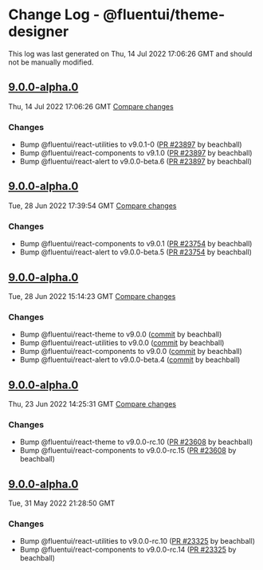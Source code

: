 # Change Log - @fluentui/theme-designer

This log was last generated on Thu, 14 Jul 2022 17:06:26 GMT and should not be manually modified.

<!-- Start content -->

## [9.0.0-alpha.0](https://github.com/microsoft/fluentui/tree/@fluentui/theme-designer_v9.0.0-alpha.0)

Thu, 14 Jul 2022 17:06:26 GMT 
[Compare changes](https://github.com/microsoft/fluentui/compare/@fluentui/theme-designer_v9.0.0-alpha.0..@fluentui/theme-designer_v9.0.0-alpha.0)

### Changes

- Bump @fluentui/react-utilities to v9.0.1-0 ([PR #23897](https://github.com/microsoft/fluentui/pull/23897) by beachball)
- Bump @fluentui/react-components to v9.1.0 ([PR #23897](https://github.com/microsoft/fluentui/pull/23897) by beachball)
- Bump @fluentui/react-alert to v9.0.0-beta.6 ([PR #23897](https://github.com/microsoft/fluentui/pull/23897) by beachball)

## [9.0.0-alpha.0](https://github.com/microsoft/fluentui/tree/@fluentui/theme-designer_v9.0.0-alpha.0)

Tue, 28 Jun 2022 17:39:54 GMT 
[Compare changes](https://github.com/microsoft/fluentui/compare/@fluentui/theme-designer_v9.0.0-alpha.0..@fluentui/theme-designer_v9.0.0-alpha.0)

### Changes

- Bump @fluentui/react-components to v9.0.1 ([PR #23754](https://github.com/microsoft/fluentui/pull/23754) by beachball)
- Bump @fluentui/react-alert to v9.0.0-beta.5 ([PR #23754](https://github.com/microsoft/fluentui/pull/23754) by beachball)

## [9.0.0-alpha.0](https://github.com/microsoft/fluentui/tree/@fluentui/theme-designer_v9.0.0-alpha.0)

Tue, 28 Jun 2022 15:14:23 GMT 
[Compare changes](https://github.com/microsoft/fluentui/compare/@fluentui/theme-designer_v9.0.0-alpha.0..@fluentui/theme-designer_v9.0.0-alpha.0)

### Changes

- Bump @fluentui/react-theme to v9.0.0 ([commit](https://github.com/microsoft/fluentui/commit/ba6c5d651559b91c815429c9a9357c4d5a390f3e) by beachball)
- Bump @fluentui/react-utilities to v9.0.0 ([commit](https://github.com/microsoft/fluentui/commit/ba6c5d651559b91c815429c9a9357c4d5a390f3e) by beachball)
- Bump @fluentui/react-components to v9.0.0 ([commit](https://github.com/microsoft/fluentui/commit/ba6c5d651559b91c815429c9a9357c4d5a390f3e) by beachball)
- Bump @fluentui/react-alert to v9.0.0-beta.4 ([commit](https://github.com/microsoft/fluentui/commit/ba6c5d651559b91c815429c9a9357c4d5a390f3e) by beachball)

## [9.0.0-alpha.0](https://github.com/microsoft/fluentui/tree/@fluentui/theme-designer_v9.0.0-alpha.0)

Thu, 23 Jun 2022 14:25:31 GMT 
[Compare changes](https://github.com/microsoft/fluentui/compare/@fluentui/theme-designer_v9.0.0-alpha.0..@fluentui/theme-designer_v9.0.0-alpha.0)

### Changes

- Bump @fluentui/react-theme to v9.0.0-rc.10 ([PR #23608](https://github.com/microsoft/fluentui/pull/23608) by beachball)
- Bump @fluentui/react-components to v9.0.0-rc.15 ([PR #23608](https://github.com/microsoft/fluentui/pull/23608) by beachball)

## [9.0.0-alpha.0](https://github.com/microsoft/fluentui/tree/@fluentui/theme-designer_v9.0.0-alpha.0)

Tue, 31 May 2022 21:28:50 GMT

### Changes

- Bump @fluentui/react-utilities to v9.0.0-rc.10 ([PR #23325](https://github.com/microsoft/fluentui/pull/23325) by beachball)
- Bump @fluentui/react-components to v9.0.0-rc.14 ([PR #23325](https://github.com/microsoft/fluentui/pull/23325) by beachball)
